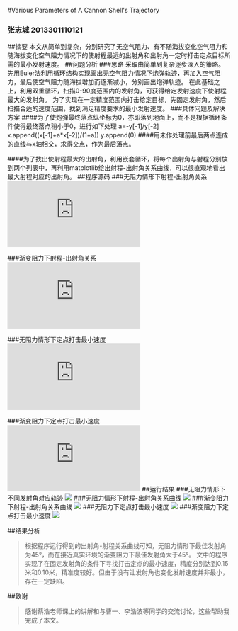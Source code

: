 #Various Parameters of A Cannon Shell's Trajectory
### 张志城 2013301110121
##摘要
本文从简单到复杂，分别研究了无空气阻力、有不随海拔变化空气阻力和随海拔变化空气阻力情况下的使射程最远的出射角和出射角一定时打击定点目标所需的最小发射速度。
##问题分析
###思路
采取由简单到复杂逐步深入的策略。
先用Euler法利用循环结构实现画出无空气阻力情况下炮弹轨迹，再加入空气阻力，最后使空气阻力随海拔增加而逐渐减小，分别画出炮弹轨迹。
在此基础之上，利用双重循环，扫描0-90度范围内的发射角，可获得给定发射速度下使射程最大的发射角。
为了实现在一定精度范围内打击给定目标，先固定发射角，然后扫描合适的速度范围，找到满足精度要求的最小发射速度。
###具体问题及解决方案
####为了使炮弹最终落点纵坐标为0，亦即落到地面上，而不是根据循环条件使得最终落点稍小于0，进行如下处理
a=-y[-1]/y[-2]
x.append((x[-1]+a*x[-2])/(1+a))
y.append(0)
####用未作处理前最后两点连成的直线与x轴相交，求得交点，作为最后落点。

####为了找出使射程最大的出射角，利用嵌套循环，将每个出射角与射程分别放到两个列表中，再利用matplotlib绘出射程-出射角关系曲线，可以很直观地看出最大射程对应的出射角。
##程序源码
###无阻力情形下射程-出射角关系
![代码链接](https://github.com/Zhicheng-Zhang/computationalphysics_N20133011101211/blob/master/chapter2/cannon-theta-F.py)

###渐变阻力下射程-出射角关系
![代码链接](https://github.com/Zhicheng-Zhang/computationalphysics_N20133011101211/blob/master/chapter2/cannon_theta_ARV.py)

###无阻力情形下定点打击最小速度
![代码链接](https://github.com/Zhicheng-Zhang/computationalphysics_N20133011101211/blob/master/chapter2/cannon_aiming_F.py)

###渐变阻力下定点打击最小速度
![代码链接](https://github.com/Zhicheng-Zhang/computationalphysics_N20133011101211/blob/master/chapter2/cannon_aimming_ARV.py)
##运行结果
###无阻力情形下不同发射角对应轨迹
![](https://github.com/Zhicheng-Zhang/computationalphysics_N20133011101211/blob/master/chapter2/cannon_theta_F_discrete.png)
###无阻力情形下射程-出射角关系曲线
![](https://github.com/Zhicheng-Zhang/computationalphysics_N20133011101211/blob/master/chapter2/cannon_theta_F.png)
###渐变阻力下射程-出射角关系曲线
![](https://github.com/Zhicheng-Zhang/computationalphysics_N20133011101211/blob/master/chapter2/figure_theta_ARV.png)
###无阻力下定点打击最小速度
![](https://github.com/Zhicheng-Zhang/computationalphysics_N20133011101211/blob/master/chapter2/cannon_aiming_F.png)
###渐变阻力下定点打击最小速度
![](https://github.com/Zhicheng-Zhang/computationalphysics_N20133011101211/blob/master/chapter2/cannon-aiming-ARV.png)

##结果分析
> 根据程序运行得到的出射角-射程关系曲线可知，无阻力情形下最佳发射角为45°，而在接近真实环境的渐变阻力下最佳发射角大于45°。
> 文中的程序实现了在固定发射角的条件下寻找打击定点的最小速度，精度分别达到0.15米和0.10米，精准度较好。但由于没有让发射角也变化发射速度并非最小，存在一定缺陷。

##致谢
> 感谢蔡浩老师课上的讲解和与曹一、李浩波等同学的交流讨论，这些帮助我完成了本文。

